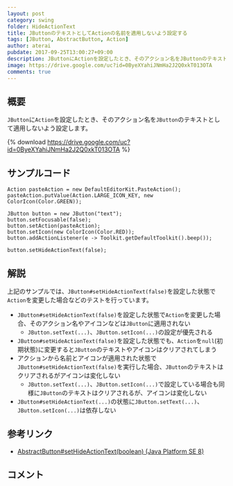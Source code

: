 ```yaml
---
layout: post
category: swing
folder: HideActionText
title: JButtonのテキストとしてActionの名前を適用しないよう設定する
tags: [JButton, AbstractButton, Action]
author: aterai
pubdate: 2017-09-25T13:00:27+09:00
description: JButtonにActionを設定したとき、そのアクション名をJButtonのテキストとして適用しないよう設定します。
image: https://drive.google.com/uc?id=0ByeXYahiJNmHa2J2Q0xkT013OTA
comments: true
---
```

## 概要
`JButton`に`Action`を設定したとき、そのアクション名を`JButton`のテキストとして適用しないよう設定します。

{% download https://drive.google.com/uc?id=0ByeXYahiJNmHa2J2Q0xkT013OTA %}

## サンプルコード
<pre class="prettyprint"><code>Action pasteAction = new DefaultEditorKit.PasteAction();
pasteAction.putValue(Action.LARGE_ICON_KEY, new ColorIcon(Color.GREEN));

JButton button = new JButton("text");
button.setFocusable(false);
button.setAction(pasteAction);
button.setIcon(new ColorIcon(Color.RED));
button.addActionListener(e -&gt; Toolkit.getDefaultToolkit().beep());

button.setHideActionText(false);
</code></pre>

## 解説
上記のサンプルでは、`JButton#setHideActionText(false)`を設定した状態で`Action`を変更した場合などのテストを行っています。

- `JButton#setHideActionText(false)`を設定した状態で`Action`を変更した場合、そのアクション名やアイコンなどは`JButton`に適用されない
    - `JButton.setText(...)`、`JButton.setIcon(...)`の設定が優先される
- `JButton#setHideActionText(false)`を設定した状態でも、`Action`を`null`(初期状態)に変更すると`JButton`のテキストやアイコンはクリアされてしまう
- アクションから名前とアイコンが適用された状態で`JButton#setHideActionText(false)`を実行した場合、`JButton`のテキストはクリアされるがアイコンは変化しない
    - `JButton.setText(...)`、`JButton.setIcon(...)`で設定している場合も同様に`JButton`のテキストはクリアされるが、アイコンは変化しない
- `JButton#setHideActionText(...)`の状態に`JButton.setText(...)`、`JButton.setIcon(...)`は依存しない

<!-- dummy comment line for breaking list -->

## 参考リンク
- [AbstractButton#setHideActionText(boolean) (Java Platform SE 8)](https://docs.oracle.com/javase/jp/8/docs/api/javax/swing/AbstractButton.html#setHideActionText-boolean-)

<!-- dummy comment line for breaking list -->

## コメント
